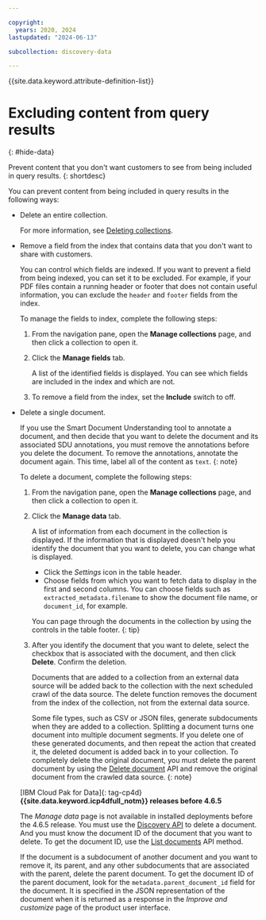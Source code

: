 ```yaml
---

copyright:
  years: 2020, 2024
lastupdated: "2024-06-13"

subcollection: discovery-data

---
```


{{site.data.keyword.attribute-definition-list}}

# Excluding content from query results
{: #hide-data}

Prevent content that you don't want customers to see from being included in query results.
{: shortdesc}

You can prevent content from being included in query results in the following ways:

- Delete an entire collection.

   For more information, see [Deleting collections](/docs/discovery-data?topic=discovery-data-manage-collections#collection-delete).

- Remove a field from the index that contains data that you don't want to share with customers.

   You can control which fields are indexed. If you want to prevent a field from being indexed, you can set it to be excluded. For example, if your PDF files contain a running header or footer that does not contain useful information, you can exclude the `header` and `footer` fields from the index.

   To manage the fields to index, complete the following steps:

   1. From the navigation pane, open the **Manage collections** page, and then click a collection to open it.
   1. Click the **Manage fields** tab.

      A list of the identified fields is displayed. You can see which fields are included in the index and which are not.

   1. To remove a field from the index, set the **Include** switch to off.

- Delete a single document.

   If you use the Smart Document Understanding tool to annotate a document, and then decide that you want to delete the document and its associated SDU annotations, you must remove the annotations before you delete the document. To remove the annotations, annotate the document again. This time, label all of the content as `text`.
   {: note}

   To delete a document, complete the following steps:

   1. From the navigation pane, open the **Manage collections** page, and then click a collection to open it.
   1. Click the **Manage data** tab.

      A list of information from each document in the collection is displayed. If the information that is displayed doesn't help you identify the document that you want to delete, you can change what is displayed.

      -   Click the *Settings* icon in the table header.
      -   Choose fields from which you want to fetch data to display in the first and second columns. You can choose fields such as `extracted_metadata.filename` to show the document file name, or `document_id`, for example.

      You can page through the documents in the collection by using the controls in the table footer.
      {: tip}

   1. After you identify the document that you want to delete, select the checkbox that is associated with the document, and then click **Delete**. Confirm the deletion.

      Documents that are added to a collection from an external data source will be added back to the collection with the next scheduled crawl of the data source. The delete function removes the document from the index of the collection, not from the external data source.

      Some file types, such as CSV or JSON files, generate subdocuments when they are added to a collection. Splitting a document turns one document into multiple document segments. If you delete one of these generated documents, and then repeat the action that created it, the deleted document is added back in to your collection. To completely delete the original document, you must delete the parent document by using the [Delete document](/apidocs/discovery-data#deletedocument) API and remove the original document from the crawled data source.
      {: note}

   [IBM Cloud Pak for Data]{: tag-cp4d} **{{site.data.keyword.icp4dfull_notm}} releases before 4.6.5**

   The *Manage data* page is not available in installed deployments before the 4.6.5 release. You must use the [Discovery API](/apidocs/discovery-data#deletedocument) to delete a document. And you must know the document ID of the document that you want to delete. To get the document ID, use the [List documents](/apidocs/discovery-data#listdocuments) API method.

   If the document is a subdocument of another document and you want to remove it, its parent, and any other subdocuments that are associated with the parent, delete the parent document. To get the document ID of the parent document, look for the `metadata.parent_document_id` field for the document. It is specified in the JSON representation of the document when it is returned as a response in the *Improve and customize* page of the product user interface.
